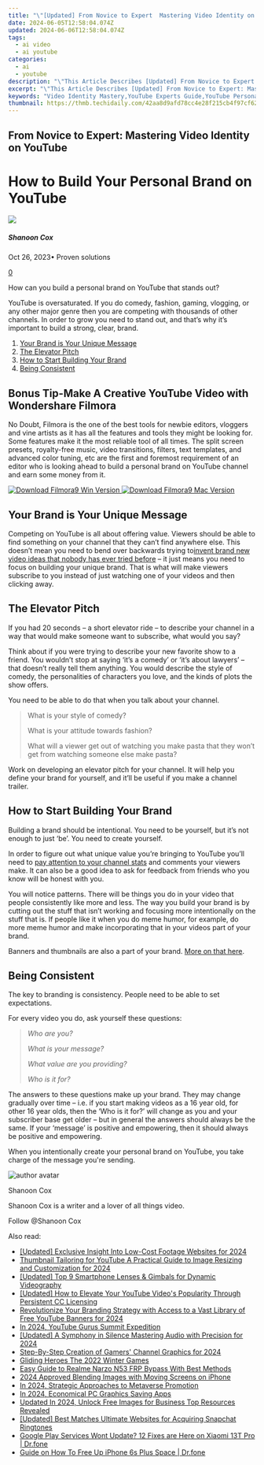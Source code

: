 ```yaml
---
title: "\"[Updated] From Novice to Expert  Mastering Video Identity on YouTube\""
date: 2024-06-05T12:58:04.074Z
updated: 2024-06-06T12:58:04.074Z
tags:
  - ai video
  - ai youtube
categories:
  - ai
  - youtube
description: "\"This Article Describes [Updated] From Novice to Expert: Mastering Video Identity on YouTube\""
excerpt: "\"This Article Describes [Updated] From Novice to Expert: Mastering Video Identity on YouTube\""
keywords: "Video Identity Mastery,YouTube Experts Guide,YouTube Personal Brand,Video Content Creation,YouTube Growth Tips,Expert Video SEO,YouTube Channel Success"
thumbnail: https://thmb.techidaily.com/42aa8d9afd78cc4e28f215cb4f97cf62596e277c3f338f8c86d6f5318d22c5f4.jpg
---
```


## From Novice to Expert: Mastering Video Identity on YouTube

# How to Build Your Personal Brand on YouTube

![](https://images.wondershare.com/filmora/article-images/shannon-cox.jpg)

##### Shanoon Cox

 Oct 26, 2023• Proven solutions

[0](#commentsBoxSeoTemplate)

How can you build a personal brand on YouTube that stands out?

YouTube is oversaturated. If you do comedy, fashion, gaming, vlogging, or any other major genre then you are competing with thousands of other channels. In order to grow you need to stand out, and that’s why it’s important to build a strong, clear, brand.

1. [Your Brand is Your Unique Message](#unique)
2. [The Elevator Pitch](#Elevator)
3. [How to Start Building Your Brand](#building)
4. [Being Consistent](#consistent)

## Bonus Tip-Make A Creative YouTube Video with Wondershare Filmora

No Doubt, Filmora is the one of the best tools for newbie editors, vloggers and vine artists as it has all the features and tools they might be looking for. Some features make it the most reliable tool of all times. The split screen presets, royalty-free music, video transitions, filters, text templates, and advanced color tuning, etc are the first and foremost requirement of an editor who is looking ahead to build a personal brand on YouTube channel and earn some money from it.

[![Download Filmora9 Win Version](https://images.wondershare.com/filmora/guide/download-btn-win.jpg) ](https://tools.techidaily.com/wondershare/filmora/download/) [![Download Filmora9 Mac Version](https://images.wondershare.com/filmora/guide/download-btn-mac.jpg) ](https://tools.techidaily.com/wondershare/filmora/download/)

## Your Brand is Your Unique Message

Competing on YouTube is all about offering value. Viewers should be able to find something on your channel that they can’t find anywhere else. This doesn’t mean you need to bend over backwards trying to[invent brand new video ideas that nobody has ever tried before](https://www.filmora.io/community-blog/how-to-be-original-on-youtube-289.html) – it just means you need to focus on building your unique brand. That is what will make viewers subscribe to you instead of just watching one of your videos and then clicking away.

## The Elevator Pitch

If you had 20 seconds – a short elevator ride – to describe your channel in a way that would make someone want to subscribe, what would you say?

Think about if you were trying to describe your new favorite show to a friend. You wouldn’t stop at saying ‘it’s a comedy’ or ‘it’s about lawyers’ – that doesn’t really tell them anything. You would describe the style of comedy, the personalities of characters you love, and the kinds of plots the show offers.

You need to be able to do that when you talk about your channel.

> What is your style of comedy?
>
> What is your attitude towards fashion?
>
> What will a viewer get out of watching you make pasta that they won’t get from watching someone else make pasta?

Work on developing an elevator pitch for your channel. It will help you define your brand for yourself, and it’ll be useful if you make a channel trailer.

## How to Start Building Your Brand

Building a brand should be intentional. You need to be yourself, but it’s not enough to just ‘be’. You need to create yourself.

  In order to figure out what unique value you’re bringing to YouTube you’ll need to [pay attention to your channel stats](https://www.filmora.io/community-blog/understanding-youtube-analytics-%E2%80%93-take-charge-of-your-channel%21-286.html) and comments your viewers make. It can also be a good idea to ask for feedback from friends who you know will be honest with you.

You will notice patterns. There will be things you do in your video that people consistently like more and less. The way you build your brand is by cutting out the stuff that isn’t working and focusing more intentionally on the stuff that is. If people like it when you do meme humor, for example, do more meme humor and make incorporating that in your videos part of your brand.

Banners and thumbnails are also a part of your brand. [More on that here](https://www.filmora.io/community-blog/how-to-make-youtube-banners-and-thumbnails-316.html).

## Being Consistent

The key to branding is consistency. People need to be able to set expectations.

For every video you do, ask yourself these questions:

> _Who are you?_
>
> _What is your message?_
>
> _What value are you providing?_
>
> _Who is it for?_

The answers to these questions make up your brand. They may change gradually over time – i.e. if you start making videos as a 16 year old, for other 16 year olds, then the ‘Who is it for?’ will change as you and your subscriber base get older – but in general the answers should always be the same. If your ‘message’ is positive and empowering, then it should always be positive and empowering.

When you intentionally create your personal brand on YouTube, you take charge of the message you're sending.

![author avatar](https://images.wondershare.com/filmora/article-images/shannon-cox.jpg)

Shanoon Cox

Shanoon Cox is a writer and a lover of all things video.

Follow @Shanoon Cox

<span class="atpl-alsoreadstyle">Also read:</span>
<div><ul>
<li><a href="https://facebook-video-share.techidaily.com/updated-exclusive-insight-into-low-cost-footage-websites-for-2024/"><u>[Updated] Exclusive Insight Into Low-Cost Footage Websites for 2024</u></a></li>
<li><a href="https://facebook-video-share.techidaily.com/thumbnail-tailoring-for-youtube-a-practical-guide-to-image-resizing-and-customization-for-2024/"><u>Thumbnail Tailoring for YouTube  A Practical Guide to Image Resizing and Customization for 2024</u></a></li>
<li><a href="https://facebook-video-share.techidaily.com/updated-top-9-smartphone-lenses-and-gimbals-for-dynamic-videography/"><u>[Updated] Top 9 Smartphone Lenses & Gimbals for Dynamic Videography</u></a></li>
<li><a href="https://facebook-video-share.techidaily.com/updated-how-to-elevate-your-youtube-videos-popularity-through-persistent-cc-licensing/"><u>[Updated] How to Elevate Your YouTube Video's Popularity Through Persistent CC Licensing</u></a></li>
<li><a href="https://facebook-video-share.techidaily.com/revolutionize-your-branding-strategy-with-access-to-a-vast-library-of-free-youtube-banners-for-2024/"><u>Revolutionize Your Branding Strategy with Access to a Vast Library of Free YouTube Banners for 2024</u></a></li>
<li><a href="https://facebook-video-share.techidaily.com/in-2024-youtube-gurus-summit-expedition/"><u>In 2024, YouTube Gurus Summit Expedition</u></a></li>
<li><a href="https://facebook-video-share.techidaily.com/updated-a-symphony-in-silence-mastering-audio-with-precision-for-2024/"><u>[Updated] A Symphony in Silence  Mastering Audio with Precision for 2024</u></a></li>
<li><a href="https://facebook-video-share.techidaily.com/step-by-step-creation-of-gamers-channel-graphics-for-2024/"><u>Step-By-Step Creation of Gamers' Channel Graphics for 2024</u></a></li>
<li><a href="https://extra-information.techidaily.com/gliding-heroes-the-2022-winter-games/"><u>Gliding Heroes  The 2022 Winter Games</u></a></li>
<li><a href="https://android-frp.techidaily.com/easy-guide-to-realme-narzo-n53-frp-bypass-with-best-methods-by-drfone-android/"><u>Easy Guide to Realme Narzo N53 FRP Bypass With Best Methods</u></a></li>
<li><a href="https://extra-resources.techidaily.com/2024-approved-blending-images-with-moving-screens-on-iphone/"><u>2024 Approved  Blending Images with Moving Screens on iPhone</u></a></li>
<li><a href="https://extra-guidance.techidaily.com/in-2024-strategic-approaches-to-metaverse-promotion/"><u>In 2024, Strategic Approaches to Metaverse Promotion</u></a></li>
<li><a href="https://digital-screen-recording.techidaily.com/in-2024-economical-pc-graphics-saving-apps/"><u>In 2024, Economical PC Graphics Saving Apps</u></a></li>
<li><a href="https://smart-video-editing.techidaily.com/updated-in-2024-unlock-free-images-for-business-top-resources-revealed/"><u>Updated In 2024, Unlock Free Images for Business Top Resources Revealed</u></a></li>
<li><a href="https://extra-tips.techidaily.com/updated-best-matches-ultimate-websites-for-acquiring-snapchat-ringtones/"><u>[Updated] Best Matches  Ultimate Websites for Acquiring Snapchat Ringtones</u></a></li>
<li><a href="https://change-location.techidaily.com/google-play-services-wont-update-12-fixes-are-here-on-xiaomi-13t-pro-drfone-by-drfone-fix-android-problems-fix-android-problems/"><u>Google Play Services Wont Update? 12 Fixes are Here on Xiaomi 13T Pro | Dr.fone</u></a></li>
<li><a href="https://phone-solutions.techidaily.com/guide-on-how-to-free-up-iphone-6s-plus-space-drfone-by-drfone-ios-full-data-eraser-ios-full-data-eraser/"><u>Guide on How To Free Up iPhone 6s Plus Space | Dr.fone</u></a></li>
</ul></div>

<ins class="adsbygoogle"
      style="display:block"
      data-ad-client="ca-pub-7571918770474297"
      data-ad-slot="8358498916"
      data-ad-format="auto"
      data-full-width-responsive="true"></ins>